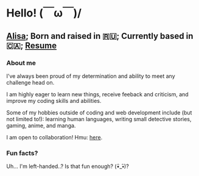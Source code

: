 # Hello! (￣ω￣)/

## [Alisa](https://alisacodes.dev/); Born and raised in 🇷🇺;  Currently based in 🇨🇦; [Resume](https://bit.ly/3ikHX4e)

### About me 

I've always been proud of my determination and ability to meet any challenge head on.

I am highly eager to learn new things, receive feeback and criticism, and improve my coding skills and abilities. 

Some of my hobbies outside of coding and web development include (but not limited to!): learning human languages, writing small detective stories, gaming, anime, and manga. 

I am open to collaboration! Hmu: [here](https://twitter.com/alisacodes). 

### Fun facts? 
Uh... I'm left-handed..? Is that fun enough? (•ิ_•ิ)?
